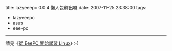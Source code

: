 title: lazyeeepc 0.0.4 懶人包釋出囉
date: 2007-11-25 23:38:00
tags: 
- lazyeeepc
- asus
- eee-pc
---

請見《[從 EeePC 開始學習 Linux](http://eeelinux.blogspot.com/2007/11/lazyeeepc-004.html)》 :-)